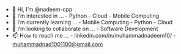 - 👋 Hi, I’m @nadeem-cpp
- 👀 I’m interested in ...
      - Python
      - Cloud
      - Mobile Computing
- 🌱 I’m currently learning ...
      - Mobile Computing
      - Python
      - Cloud 
- 💞️ I’m looking to collaborate on ...
      - Software Development 
- 📫 How to reach me ...
      - linkedin.com/in/muhammadnadeem10/
      - muhammadnad1001100@gmail.com

<!---
nadeem-cpp/nadeem-cpp is a ✨ special ✨ repository because its `README.md` (this file) appears on your GitHub profile.
You can click the Preview link to take a look at your changes.
--->
